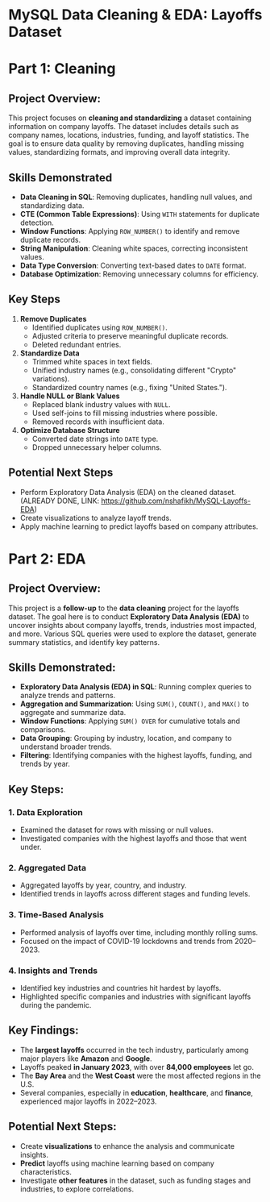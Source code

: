 # MySQL Data Cleaning & EDA: Layoffs Dataset

# Part 1: Cleaning
## Project Overview:
This project focuses on **cleaning and standardizing** a dataset containing information on company layoffs. The dataset includes details such as company names, locations, industries, funding, and layoff statistics. The goal is to ensure data quality by removing duplicates, handling missing values, standardizing formats, and improving overall data integrity.

## Skills Demonstrated
- **Data Cleaning in SQL**: Removing duplicates, handling null values, and standardizing data.
- **CTE (Common Table Expressions)**: Using `WITH` statements for duplicate detection.
- **Window Functions**: Applying `ROW_NUMBER()` to identify and remove duplicate records.
- **String Manipulation**: Cleaning white spaces, correcting inconsistent values.
- **Data Type Conversion**: Converting text-based dates to `DATE` format.
- **Database Optimization**: Removing unnecessary columns for efficiency.

## Key Steps
1. **Remove Duplicates**
   - Identified duplicates using `ROW_NUMBER()`.
   - Adjusted criteria to preserve meaningful duplicate records.
   - Deleted redundant entries.
2. **Standardize Data**
   - Trimmed white spaces in text fields.
   - Unified industry names (e.g., consolidating different "Crypto" variations).
   - Standardized country names (e.g., fixing "United States.").
3. **Handle NULL or Blank Values**
   - Replaced blank industry values with `NULL`.
   - Used self-joins to fill missing industries where possible.
   - Removed records with insufficient data.
4. **Optimize Database Structure**
   - Converted date strings into `DATE` type.
   - Dropped unnecessary helper columns.

## Potential Next Steps
- Perform Exploratory Data Analysis (EDA) on the cleaned dataset. (ALREADY DONE, LINK: https://github.com/nshafikh/MySQL-Layoffs-EDA)
- Create visualizations to analyze layoff trends.
- Apply machine learning to predict layoffs based on company attributes.

# Part 2: EDA
## Project Overview:
This project is a **follow-up** to the **data cleaning** project for the layoffs dataset. The goal here is to conduct **Exploratory Data Analysis (EDA)** to uncover insights about company layoffs, trends, industries most impacted, and more. Various SQL queries were used to explore the dataset, generate summary statistics, and identify key patterns.

## Skills Demonstrated:
- **Exploratory Data Analysis (EDA) in SQL**: Running complex queries to analyze trends and patterns.
- **Aggregation and Summarization**: Using `SUM()`, `COUNT()`, and `MAX()` to aggregate and summarize data.
- **Window Functions**: Applying `SUM() OVER` for cumulative totals and comparisons.
- **Data Grouping**: Grouping by industry, location, and company to understand broader trends.
- **Filtering**: Identifying companies with the highest layoffs, funding, and trends by year.

## Key Steps:

### 1. Data Exploration
- Examined the dataset for rows with missing or null values.
- Investigated companies with the highest layoffs and those that went under.

### 2. Aggregated Data
- Aggregated layoffs by year, country, and industry.
- Identified trends in layoffs across different stages and funding levels.

### 3. Time-Based Analysis
- Performed analysis of layoffs over time, including monthly rolling sums.
- Focused on the impact of COVID-19 lockdowns and trends from 2020–2023.

### 4. Insights and Trends
- Identified key industries and countries hit hardest by layoffs.
- Highlighted specific companies and industries with significant layoffs during the pandemic.

## Key Findings:
- The **largest layoffs** occurred in the tech industry, particularly among major players like **Amazon** and **Google**.
- Layoffs peaked **in January 2023**, with over **84,000 employees** let go.
- The **Bay Area** and the **West Coast** were the most affected regions in the U.S.
- Several companies, especially in **education**, **healthcare**, and **finance**, experienced major layoffs in 2022–2023.

## Potential Next Steps:
- Create **visualizations** to enhance the analysis and communicate insights.
- **Predict** layoffs using machine learning based on company characteristics.
- Investigate **other features** in the dataset, such as funding stages and industries, to explore correlations.

